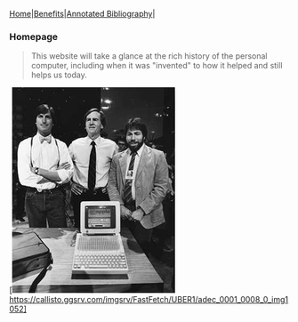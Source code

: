 [Home](index.md)|[Benefits](benefits.md)|[Annotated Bibliography](annotated_bibliography.md)|
### Homepage
> This website will take a glance at the rich history of the personal computer, including when it was "invented" to how it helped and still helps us today.

[![Apple II Computer](/appleII.jpeg "Apple II")https://callisto.ggsrv.com/imgsrv/FastFetch/UBER1/adec_0001_0008_0_img1052]
